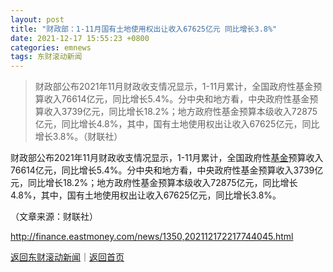 ```yaml
---
layout: post
title: "财政部：1-11月国有土地使用权出让收入67625亿元 同比增长3.8%"
date: 2021-12-17 15:55:23 +0800
categories: emnews
tags: 东财滚动新闻
---
```

> 财政部公布2021年11月财政收支情况显示，1-11月累计，全国政府性基金预算收入76614亿元，同比增长5.4%。分中央和地方看，中央政府性基金预算收入3739亿元，同比增长18.2%；地方政府性基金预算本级收入72875亿元，同比增长4.8%，其中，国有土地使用权出让收入67625亿元，同比增长3.8%。（财联社）

<p>财政部公布2021年11月财政收支情况显示，1-11月累计，全国政府性<span id="Info.3293"><a href="http://data.eastmoney.com/zlsj/" class="infokey">基金</a></span>预算收入76614亿元，同比增长5.4%。分中央和地方看，中央政府性基金预算收入3739亿元，同比增长18.2%；地方政府性基金预算本级收入72875亿元，同比增长4.8%，其中，国有土地使用权出让收入67625亿元，同比增长3.8%。</p><p class="em_media">（文章来源：财联社）</p>

<http://finance.eastmoney.com/news/1350,202112172217744045.html>

[返回东财滚动新闻](//finews.withounder.com/emnews/)｜[返回首页](//finews.withounder.com/)